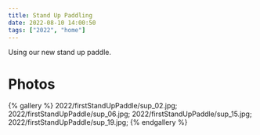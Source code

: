 ```yaml
---
title: Stand Up Paddling
date: 2022-08-10 14:00:50
tags: ["2022", "home"]
---
```


Using our new stand up paddle.

# Photos

{% gallery %}
2022/firstStandUpPaddle/sup_02.jpg;
2022/firstStandUpPaddle/sup_06.jpg;
2022/firstStandUpPaddle/sup_15.jpg;
2022/firstStandUpPaddle/sup_19.jpg;
{% endgallery %}
